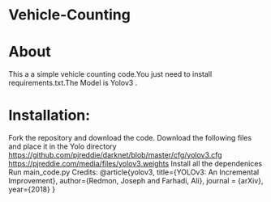 # Vehicle-Counting

# About
  This a a simple vehicle counting code.You just need to install requirements.txt.The Model is Yolov3 .

# Installation:
Fork the repository and download the code.
Download the following files and place it in the Yolo directory
https://github.com/pjreddie/darknet/blob/master/cfg/yolov3.cfg
https://pjreddie.com/media/files/yolov3.weights
Install all the dependenices
Run main_code.py
Credits:
@article{yolov3, title={YOLOv3: An Incremental Improvement}, author={Redmon, Joseph and Farhadi, Ali}, journal = {arXiv}, year={2018} }
